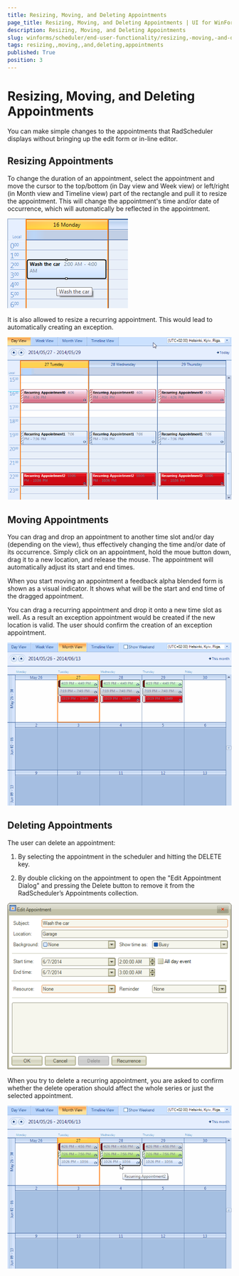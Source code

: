```yaml
---
title: Resizing, Moving, and Deleting Appointments
page_title: Resizing, Moving, and Deleting Appointments | UI for WinForms Documentation
description: Resizing, Moving, and Deleting Appointments
slug: winforms/scheduler/end-user-functionality/resizing,-moving,-and-deleting-appointments
tags: resizing,,moving,,and,deleting,appointments
published: True
position: 3
---
```


# Resizing, Moving, and Deleting Appointments

You can make simple changes to the appointments that RadScheduler displays without bringing up the edit form or in-line editor.

## Resizing Appointments

To change the duration of an appointment, select the appointment and move the cursor to the top/bottom (in Day view and Week view) or left/right (in Month view and Timeline view) part of the rectangle and pull it to resize the appointment. This will change the appointment's time and/or date of occurrence, which will automatically be reflected in the appointment. 

![scheduler-end-user-functionality-resizing-moving-and-deleting-appointments 001](images/scheduler-end-user-functionality-resizing-moving-and-deleting-appointments001.png)

It is also allowed to resize a recurring appointment. This would lead to automatically creating an exception.

![scheduler-end-user-functionality-resizing-moving-and-deleting-appointments 003](images/scheduler-end-user-functionality-resizing-moving-and-deleting-appointments003.gif)

## Moving Appointments

You can drag and drop an appointment to another time slot and/or day (depending on the view), thus effectively changing the time and/or date of its occurrence. Simply click on an appointment, hold the moue button down, drag it to a new location, and release the mouse. The appointment will automatically adjust its start and end times. 

When you start moving an appointment a feedback alpha blended form is shown as a visual indicator. It shows what will be the start and end time of the dragged appointment.

You can drag a recurring appointment and drop it onto a new time slot as well. As a result an exception appointment would be created if the new location is valid. The user should confirm the creation of an exception appointment.

![scheduler-end-user-functionality-resizing-moving-and-deleting-appointments 004](images/scheduler-end-user-functionality-resizing-moving-and-deleting-appointments004.gif)

## Deleting Appointments

The user can delete an appointment:

1. By selecting the appointment in the scheduler and hitting the DELETE key.

1. By double clicking on the appointment to open the "Edit Appointment Dialog" and pressing the Delete button to remove it from the RadScheduler’s Appointments collection.

![scheduler-end-user-functionality-resizing-moving-and-deleting-appointments 002](images/scheduler-end-user-functionality-resizing-moving-and-deleting-appointments002.png)

When you try to delete a recurring appointment, you are asked to confirm whether the delete operation should affect the whole series or just the selected appointment.

![scheduler-end-user-functionality-resizing-moving-and-deleting-appointments 005](images/scheduler-end-user-functionality-resizing-moving-and-deleting-appointments005.gif)
